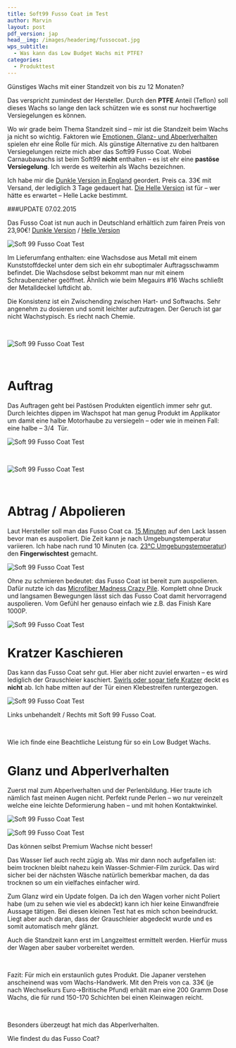 ```yaml
---
title: Soft99 Fusso Coat im Test
author: Marvin
layout: post
pdf_version: jap
head__img: /images/headerimg/fussocoat.jpg
wps_subtitle:
  - Was kann das Low Budget Wachs mit PTFE?
categories:
  - Produkttest
---
```

Günstiges Wachs mit einer Standzeit von bis zu 12 Monaten?

Das verspricht zumindest der Hersteller. Durch den **PTFE** Anteil (Teflon) soll dieses Wachs so lange den lack schützen wie es sonst nur hochwertige Versiegelungen es können.



Wo wir grade beim Thema Standzeit sind &#8211; mir ist die Standzeit beim Wachs ja nicht so wichtig. Faktoren wie <a title="Drei Gründe für ein Carnaubawachs" href="http://glossboss.de/allgemein/drei-gruende-fuer-ein-carnaubawachs/" target="_blank">Emotionen, Glanz- und Abperlverhalten</a> spielen ehr eine Rolle für mich. Als günstige Alternative zu den haltbaren Versiegelungen reizte mich aber das Soft99 Fusso Coat. Wobei Carnaubawachs ist beim Soft99 **nicht** enthalten &#8211; es ist ehr eine **pastöse Versiegelung**. Ich werde es weiterhin als Wachs bezeichnen.

Ich habe mir die <a title="Soft99 Fusso Coat" href="http://nipponshine.com/shop/body-sealant/879/" target="_blank">Dunkle Version in England</a> geordert. Preis ca. 33€ mit Versand, der lediglich 3 Tage gedauert hat. <a href="http://nipponshine.com/shop/body-sealant/fusso-coat-light/" target="_blank">Die Helle Version</a> ist für &#8211; wer hätte es erwartet &#8211; Helle Lacke bestimmt.

###UPDATE 07.02.2015

Das Fusso Coat ist nun auch in Deutschland erhältlich zum fairen Preis von 23,90€!
[Dunkle Version](http://www.autopflege24.net/ap24shop/soft99-fusso-coat-12m-wax-dark.html) / [Helle Version](http://www.autopflege24.net/ap24shop/soft99-fusso-coat-12m-wax-light.html)

![Soft 99 Fusso Coat Test](https://glossboss.de/images/local/fussocoat/P1020101.jpg)

Im Lieferumfang enthalten: eine Wachsdose aus Metall mit einem Kunststoffdeckel unter dem sich ein ehr suboptimaler Auftragsschwamm befindet. Die Wachsdose selbst bekommt man nur mit einem Schraubenzieher geöffnet. Ähnlich wie beim Megauirs #16 Wachs schließt der Metalldeckel luftdicht ab.

Die Konsistenz ist ein Zwischending zwischen Hart- und Softwachs. Sehr angenehm zu dosieren und somit leichter aufzutragen. Der Geruch ist gar nicht Wachstypisch. Es riecht nach Chemie.

&nbsp;

![Soft 99 Fusso Coat Test](https://glossboss.de/images/local/fussocoat/P1020103.jpg)

&nbsp;

# Auftrag

Das Auftragen geht bei Pastösen Produkten eigentlich immer sehr gut. Durch leichtes dippen im Wachspot hat man genug Produkt im Applikator um damit eine halbe Motorhaube zu versiegeln &#8211; oder wie in meinen Fall: eine halbe &#8211; 3/4  Tür.

![Soft 99 Fusso Coat Test](https://glossboss.de/images/local/fussocoat/P1020105.jpg)

&nbsp;

![Soft 99 Fusso Coat Test](https://glossboss.de/images/local/fussocoat/P1020107.jpg)

&nbsp;

# Abtrag / Abpolieren

Laut Hersteller soll man das Fusso Coat ca. <span style="text-decoration: underline;">15 Minuten</span> auf den Lack lassen bevor man es auspoliert. Die Zeit kann je nach Umgebungstemperatur variieren. Ich habe nach rund 10 Minuten (ca. <span style="text-decoration: underline;">23°C Umgebungstemperatur</span>) den **Fingerwischtest** gemacht.

![Soft 99 Fusso Coat Test](https://glossboss.de/images/local/fussocoat/P1020109.jpg)

Ohne zu schmieren bedeutet: das Fusso Coat ist bereit zum auspolieren. Dafür nutzte ich das <a title="Im Test: 4 Microfiber Madness Tücher" href="http://glossboss.de/produkttest/im-test-4-microfiber-madness-tuecher/" target="_blank">Microfiber Madness Crazy Pile</a>. Komplett ohne Druck und langsamen Bewegungen lässt sich das Fusso Coat damit hervorragend auspolieren. Vom Gefühl her genauso einfach wie z.B. das Finish Kare 1000P.

![Soft 99 Fusso Coat Test](https://glossboss.de/images/local/fussocoat/P1020110.jpg)


# Kratzer Kaschieren

Das kann das Fusso Coat sehr gut. Hier aber nicht zuviel erwarten &#8211; es wird lediglich der Grauschleier kaschiert. <a title="Es gibt 3 Arten von Kratzern" href="http://glossboss.de/allgemein/es-gibt-3-arten-von-kratzern-im-lack/" target="_blank">Swirls oder sogar tiefe Kratzer</a> deckt es **nicht** ab. Ich habe mitten auf der Tür einen Klebestreifen runtergezogen.

![Soft 99 Fusso Coat Test](https://glossboss.de/images/local/fussocoat/P1020111.jpg)

Links unbehandelt / Rechts mit Soft 99 Fusso Coat.

&nbsp;


Wie ich finde eine Beachtliche Leistung für so ein Low Budget Wachs.
 

# Glanz und Abperlverhalten

Zuerst mal zum Abperlverhalten und der Perlenbildung. Hier traute ich nämlich fast meinen Augen nicht. Perfekt runde Perlen &#8211; wo nur vereinzelt welche eine leichte Deformierung haben &#8211; und mit hohen Kontaktwinkel.

![Soft 99 Fusso Coat Test](https://glossboss.de/images/local/fussocoat/P1020120.jpg)

![Soft 99 Fusso Coat Test](https://glossboss.de/images/local/fussocoat/P1020124.jpg)

Das können selbst Premium Wachse nicht besser!

Das Wasser lief auch recht zügig ab. Was mir dann noch aufgefallen ist: beim trocknen bleibt nahezu kein Wasser-Schmier-Film zurück. Das wird sicher bei der nächsten Wäsche natürlich bemerkbar machen, da das trocknen so um ein vielfaches einfacher wird.

Zum Glanz wird ein Update folgen. Da ich den Wagen vorher nicht Poliert habe (um zu sehen wie viel es abdeckt) kann ich hier keine Einwandfreie Aussage tätigen. Bei diesen kleinen Test hat es mich schon beeindruckt. Liegt aber auch daran, dass der Grauschleier abgedeckt wurde und es somit automatisch mehr glänzt.

Auch die Standzeit kann erst im Langzeittest ermittelt werden. Hierfür muss der Wagen aber sauber vorbereitet werden.

&nbsp;

Fazit: Für mich ein erstaunlich gutes Produkt. Die Japaner verstehen anscheinend was vom Wachs-Handwerk. Mit den Preis von ca. 33€ (je nach Wechselkurs Euro->Britische Pfund) erhält man eine 200 Gramm Dose Wachs, die für rund 150-170 Schichten bei einen Kleinwagen reicht.

&nbsp;

Besonders überzeugt hat mich das Abperlverhalten.

Wie findest du das Fusso Coat?
